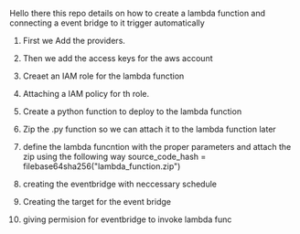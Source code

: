 Hello there this repo details on how to create a lambda function and connecting a event bridge to it trigger automatically

1. First we Add the providers.

2. Then we add the access keys for the aws account

3. Creaet an IAM role for the lambda function

4. Attaching a IAM policy for th role. 

5. Create a python function to deploy to the lambda function

6. Zip the .py function so we can attach it to the lambda function later 

7. define the lambda funcntion with the proper parameters and attach the zip using the following way 
source_code_hash = filebase64sha256("lambda_function.zip")

8. creating the eventbridge with neccessary schedule

9. Creating the target for the event bridge

10. giving permision for eventbridge to invoke lambda func